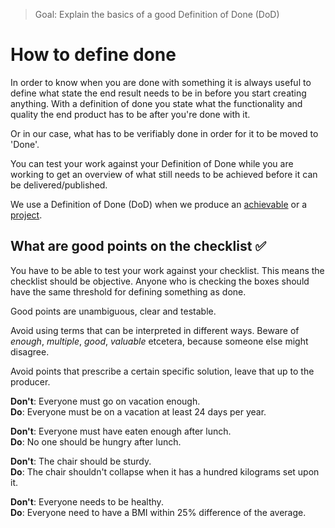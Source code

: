 > Goal: Explain the basics of a good Definition of Done (DoD)

# How to define done

In order to know when you are done with something it is always useful to define what state the end result needs to be in before you start creating anything. With a definition of done you state what the functionality and quality the end product has to be after you're done with it.

Or in our case, what has to be verifiably done in order for it to be moved to 'Done'.

You can test your work against your Definition of Done while you are working to get an overview of what still needs to be achieved before it can be delivered/published.

We use a Definition of Done (DoD) when we produce an [achievable](../glossary/achievable.md) or a [project](../glossary/project.md).

## What are good points on the checklist ✅

You have to be able to test your work against your checklist. This means the checklist should be objective. Anyone who is checking the boxes should have the same threshold for defining something as done.

Good points are unambiguous, clear and testable.

Avoid using terms that can be interpreted in different ways. Beware of _enough_, _multiple_, _good_, _valuable_ etcetera, because someone else might disagree.

Avoid points that prescribe a certain specific solution, leave that up to the producer.

**Don't**: Everyone must go on vacation enough.  
**Do**: Everyone must be on a vacation at least 24 days per year.

**Don't**: Everyone must have eaten enough after lunch.  
**Do**: No one should be hungry after lunch.

**Don't**: The chair should be sturdy.  
**Do**: The chair shouldn't collapse when it has a hundred kilograms set upon it.  

**Don't**: Everyone needs to be healthy.  
**Do**: Everyone need to have a BMI within 25% difference of the average.
